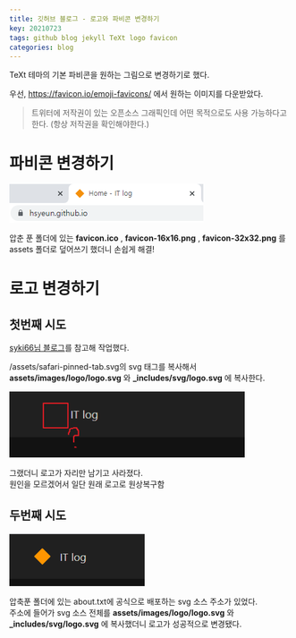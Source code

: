 ```yaml
---
title: 깃허브 블로그 - 로고와 파비콘 변경하기
key: 20210723
tags: github blog jekyll TeXt logo favicon
categories: blog
---
```

  

TeXt 테마의 기본 파비콘을 원하는 그림으로 변경하기로 했다.

우선, <https://favicon.io/emoji-favicons/> 에서 원하는 이미지를 다운받았다.
> 트위터에 저작권이 있는 오픈소스 그래픽인데 어떤 목적으로도 사용 가능하다고 한다. (항상 저작권을 확인해야한다.)

# 파비콘 변경하기

![favicon](/assets/images/post/2021-07-23-favicon.png)

압춘 푼 폴더에 있는 **favicon.ico** , **favicon-16x16.png** , **favicon-32x32.png** 를  
assets 폴더로 덮어쓰기 했더니 손쉽게 해결!

# 로고 변경하기

## 첫번째 시도


[syki66님 블로그](https://syki66.github.io/blog/2020/04/16/TeXt-theme-config.html#4-%EB%A1%9C%EA%B3%A0-%EB%B0%8F-favicon-%EB%B3%80%EA%B2%BD%ED%95%98%EA%B8%B0)를 참고해 작업했다.

/assets/safari-pinned-tab.svg의 svg 태그를 복사해서  
**assets/images/logo/logo.svg** 와 **_includes/svg/logo.svg** 에 복사한다.  

![finding-logo](/assets/images/post/2021-07-23-finding-logo.png)  

그랬더니 로고가 자리만 남기고 사라졌다.  
원인을 모르겠어서 일단 원래 로고로 원상복구함

## 두번째 시도

![logo](/assets/images/post/2021-07-24-logo.png)

압축푼 폴더에 있는 about.txt에 공식으로 배포하는 svg 소스 주소가 있었다.  
주소에 들어가 svg 소스 전체를 **assets/images/logo/logo.svg** 와 **_includes/svg/logo.svg** 에 복사했더니 로고가 성공적으로 변경됐다.